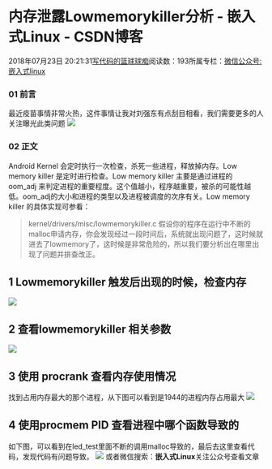 
# 内存泄露Lowmemorykiller分析 - 嵌入式Linux - CSDN博客

2018年07月23日 20:21:31[写代码的篮球球痴](https://me.csdn.net/weiqifa0)阅读数：193所属专栏：[微信公众号:嵌入式linux](https://blog.csdn.net/column/details/26885.html)




### 01 前言
最近疫苗事情非常火热，这件事情让我对刘强东有点刮目相看，我们需要更多的人关注曝光此类问题
![](https://mmbiz.qpic.cn/mmbiz_png/Qof5hj3zMPdERHyUT7LBT168cOBbkEH31vKZTRUiaTv8h3qTYRJ4IMmfwibVnCl7QZEajzNNP1ic0Jgg8PQfypsjQ/640?wx_fmt=png&tp=webp&wxfrom=5&wx_lazy=1&wx_co=1)
### 02 正文
Android Kernel 会定时执行一次检查，杀死一些进程，释放掉内存。Low memory killer 是定时进行检查。Low memory killer 主要是通过进程的oom_adj 来判定进程的重要程度。这个值越小，程序越重要，被杀的可能性越低。oom_adj的大小和进程的类型以及进程被调度的次序有关。Low memory killer 的具体实现可参看：
> kernel/drivers/misc/lowmemorykiller.c
假设你的程序在运行中不断的malloc申请内存，你会发现经过一段时间后，系统就出现问题了，这时候就进去了lowmemory了，这时候是非常危险的，所以我们要分析出在哪里出现了问题并排查改正。
## 1 Lowmemorykiller 触发后出现的时候，检查内存
![](https://mmbiz.qpic.cn/mmbiz_png/Qof5hj3zMPdERHyUT7LBT168cOBbkEH3hKnJibgE91V2byaeGagYnDCOtsVicJB01jRYeVKm3sD3BUq3gtYKeOhw/640?wx_fmt=png&tp=webp&wxfrom=5&wx_lazy=1&wx_co=1)
## 2 查看lowmemorykiller 相关参数
![](https://mmbiz.qpic.cn/mmbiz_png/Qof5hj3zMPdERHyUT7LBT168cOBbkEH3vRx9k1ibm1Q4zuZgbUqmCChAticzI5uvvDWBMSt3RIEib1fX559l5TIjA/640?wx_fmt=png&tp=webp&wxfrom=5&wx_lazy=1&wx_co=1)
## 3 使用 procrank 查看内存使用情况
找到占用内存最大的那个进程，从下图可以看到是1944的进程内存占用最大
![](https://mmbiz.qpic.cn/mmbiz_png/Qof5hj3zMPdERHyUT7LBT168cOBbkEH338LWVBuuNkbQibwlgTAgWV3TOoqEfaJP72AxjB8L2Rib1a8aWtskRn6Q/640?wx_fmt=png&tp=webp&wxfrom=5&wx_lazy=1&wx_co=1)

## 4 使用procmem PID 查看进程中哪个函数导致的
如下图，可以看到在led_test里面不断的调用malloc导致的，最后去这里查看代码，发现代码有问题导致。
![](https://mmbiz.qpic.cn/mmbiz_png/Qof5hj3zMPdERHyUT7LBT168cOBbkEH3rb94JWBcia7RlcJyA3mSKv1jRA07Q4c4tB0sZQz4b7qBF0QkyVYb9cw/640?wx_fmt=png&tp=webp&wxfrom=5&wx_lazy=1&wx_co=1)
或者微信搜索：**嵌入式Linux**关注公众号查看文章

